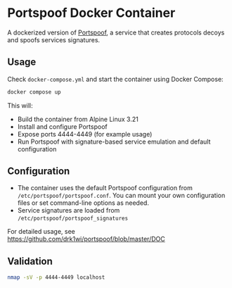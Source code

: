 # Portspoof Docker Container

A dockerized version of [Portspoof](https://github.com/drk1wi/portspoof), a service that creates protocols decoys and spoofs services signatures.

## Usage

Check `docker-compose.yml` and start the container using Docker Compose:

```sh
docker compose up
```

This will:
- Build the container from Alpine Linux 3.21
- Install and configure Portspoof
- Expose ports 4444-4449 (for example usage)
- Run Portspoof with signature-based service emulation and default configuration

## Configuration
- The container uses the default Portspoof configuration from `/etc/portspoof/portspoof.conf`. You can mount your own configuration files or set command-line options as needed.
- Service signatures are loaded from `/etc/portspoof/portspoof_signatures`

For detailed usage, see https://github.com/drk1wi/portspoof/blob/master/DOC

## Validation

```sh
nmap -sV -p 4444-4449 localhost
```

